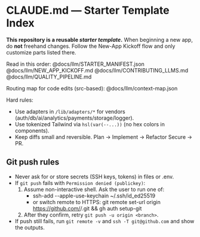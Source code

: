 # CLAUDE.md — Starter Template Index

**This repository is a reusable _starter template_.** When beginning a new app, do **not** freehand changes.
Follow the New-App Kickoff flow and only customize parts listed there.

Read in this order:
@docs/llm/STARTER_MANIFEST.json
@docs/llm/NEW_APP_KICKOFF.md
@docs/llm/CONTRIBUTING_LLMS.md
@docs/llm/QUALITY_PIPELINE.md

Routing map for code edits (src-based):
@docs/llm/context-map.json

Hard rules:
- Use adapters in `/lib/adapters/*` for vendors (auth/db/ai/analytics/payments/storage/logger).
- Use tokenized Tailwind via `hsl(var(--...))` (no hex colors in components).
- Keep diffs small and reversible. Plan → Implement → Refactor Secure → PR.

## Git push rules
- Never ask for or store secrets (SSH keys, tokens) in files or .env.
- If `git push` fails with `Permission denied (publickey)`:
  1) Assume non-interactive shell. Ask the user to run one of:
     - ssh-add --apple-use-keychain ~/.ssh/id_ed25519
     - or switch remote to HTTPS: git remote set-url origin https://github.com/<user>/<repo>.git && gh auth setup-git
  2) After they confirm, retry `git push -u origin <branch>`.
- If push still fails, run `git remote -v` and `ssh -T git@github.com` and show the outputs.